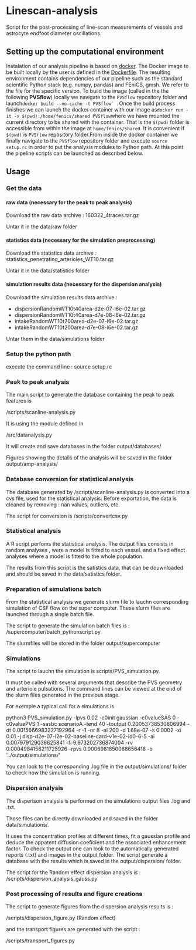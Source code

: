 # Linescan-analysis

Script for the post-processing of line-scan measurements of vessels and astrocyte endfoot diameter oscillations.

## Setting up the computational environment
Instalation of our analysis pipeline is based on [docker](https://www.docker.com/). The Docker
image to be built locally by the user is defined in the [Dockerfile](https://github.com/AlexandraVallet/PVSflow/blob/master/Dockerfile). The resulting environment contains dependencies of our pipeline such as
the standard scientific Python stack (e.g. numpy, pandas) and FEniCS, gmsh. We refer to
the file for the specific version. To build the image (called in the the following **PVSflow**)
locally we navigate to the `PVSflow` repository folder and launch```
docker build --no-cache -t PVSflow` .
```Once the build process finishes we can launch the docker container with our image as```
docker run -it -v $(pwd):/home/fenics/shared PVSflow
```where we have mounted the current directory to be shared with the container. That is the `$(pwd)`
folder is accessible from within the image at `home/fenics/shared`. It is convenient if `$(pwd)`
is `PVSflow` repository folder.From inside the docker container we finally navigate to the `PVSflow` repository folder and
execute ```source setup.rc``` in order to put the analysis modules to Python path. At this point the pipeline scripts can
be launched as described below.

## Usage

### Get the data

#### raw data (necessary for the peak to peak analysis)
Download the raw data archive : 160322_4traces.tar.gz 

Untar it in the data/raw folder

#### statistics data (necessary for the simulation preprocessing)

Download the statistics data archive : statistics_penetrating_arterioles_WT10.tar.gz 

Untar it in the data/statistics folder

#### simulation results data (necessary for the dispersion analysis)

Download the simulation results data archive : 
- dispersionRandomWT10t40area-d2e-07-l6e-02.tar.gz
- dispersionRandomWT10t40area-d7e-08-l6e-02.tar.gz
- intakeRandomWT10t200area-d2e-07-l6e-02.tar.gz
- intakeRandomWT10t200area-d7e-08-l6e-02.tar.gz

Untar them in the data/simulations folder


### Setup the python path

execute the command line : source setup.rc



### Peak to peak analysis

The main script to generate the database containing the peak to peak features is 

/scripts/scanline-analysis.py

It is using the module defined in 

/src/datanalysis.py

It will create and save databases in the folder output/databases/

Figures showing the details of the analysis will be saved in the folder output/amp-analysis/

### Database conversion for statistical analysis

The database generated by  /scripts/scanline-analysis.py is converted into a cvs file, used for the statistical analysis. 
Before exportation, the data is cleaned by removing : nan values, outliers, etc.

The script for conversion is /scripts/convertcsv.py


### Statistical analysis 

A R script perfoms the statistical analysis. The output files consists in random analyses , were a model is fitted to each vessel. and a fixed effect analyses where a model is fitted to the whole population.

The results from this script is the satistics data, that can be douwnloaded and should be saved in the data/satistics folder.

### Preparation of simulations batch

From the statistical analysis we generate slurm file to lauchn corresponding simulation of CSF flow on the super computer. These slurm files are launched through a single batch file.

The script to generate the simulation batch files is : 
/supercomputer/batch_pythonscript.py

The slurmfiles will be stored in the folder output/supercomputer


### Simulations

The script to lauchn the simulation is scripts/PVS_simulation.py.

It must be called with several arguments that describe the PVS geometry and arteriole pulsations. The command lines can be viewed at the end of the slurm files generated in the previous stage.

For exemple a typical call for a simulations is 

python3 PVS_simulation.py -lpvs 0.02 -c0init gaussian -c0valueSAS 0 -c0valuePVS 1 -sasbc scenarioA -tend 40 -toutput 0.20053738530806994 -dt 0.0015666983227192964 -r -1 -nr 8 -nl 200 -d 1.68e-07 -s 0.0002 -xi 0.01 -j disp-d2e-07-l2e-02-baseline-card-v1e-02-id0-6-5 -ai 0.007979129036625841  -fi 9.973202736874004  -rv 0.0004984156211725926 -rpvs 0.0006981850068656416 -o '../output/simulations/'

You can look to the corresponding .log file in the output/simulations/ folder to check how the simulation is running.




### Dispersion analysis

The disperison analysis is performed on the simulations output files .log and .txt. 

Those files can be directly downloaded and saved in the folder data/simulations/.

It uses the concentration profiles at different times, fit a gaussian profile and deduce the appatent diffusion coeficient and the associated enhancement factor. To check the output one can look to the automatically generated reports (.txt) and images in the output folder. The script generate a database with the results which is saved in the output/dispersion/ folder.

The script for the Random effect dispersion analysis is :
/scripts/dispersion_analysis_gauss.py



### Post processing of results and figure creations

The script to generate figures from the dispersion analysis results is :

/scripts/dispersion_figure.py (Random effect)

and the transport figures are generated with the script : 

/scripts/transport_figures.py

